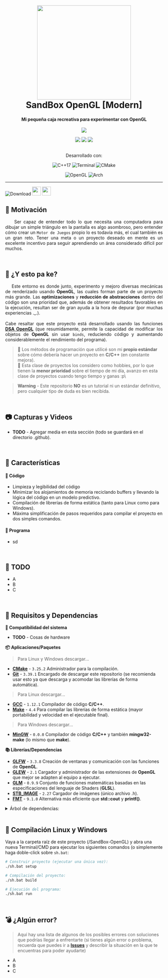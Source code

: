 <!--
=====> ENCABEZADO <=====
-->
<div align="center">
    <h1>
        <img src="https://avatars.githubusercontent.com/u/47906376?v=4" width="300">
        <br>SandBox OpenGL [Modern]
    </h1>
    <h4>Mi pequeña caja recreativa para experimentar con OpenGL</h4>

[![](https://dcbadge.vercel.app/api/server/VA5ENPXWPJ)](https://discord.gg/VA5ENPXWPJ)

[![](https://img.shields.io/github/release/HiperDoo/SandBox-OpenGL?style=for-the-badge&logo=Github&color=blue)](https://github.com/HiperDoo/SandBox-OpenGL/releases)
[![](https://img.shields.io/github/last-commit/HiperDoo/SandBox-OpenGL?style=for-the-badge&logo=Github&color=19A1CA)](https://github.com/HiperDoo/SandBox-OpenGL)
[![](https://img.shields.io/github/stars/HiperDoo/SandBox-OpenGL?style=for-the-badge&logo=Github&color=yellow)](https://github.com/HiperDoo/SandBox-OpenGL/stargazers)
    <br><br><p>Desarrollado con:</p>

![C++17](https://img.shields.io/badge/C++17-%2300599C.svg?style=for-the-badge&logo=c%2B%2B&logoColor=white)
![Terminal](https://img.shields.io/badge/GCC%2012.2.1-%234D4D4D.svg?style=for-the-badge&logo=windows-terminal&logoColor=white)
![CMake](https://img.shields.io/badge/CMake%203.25.2-%23008FBA.svg?style=for-the-badge&logo=cmake&logoColor=white)

![OpenGL](https://img.shields.io/badge/OpenGL%204.5-%23FFFFFF.svg?style=for-the-badge&logo=opengl)
![Arch](https://img.shields.io/badge/Arch%20Linux-1793D1?logo=arch-linux&logoColor=fff&style=for-the-badge)
</div>

<!--
=====> CUERPO <=====
-->

---
![Download](https://img.shields.io/badge/Descargar%20x64-0.0.1-%234ea94b.svg?style=for-the-badge)
<img src="https://github.com/HiperDoo/media/blob/main/icons/w10.png" width="28">
<img src="https://github.com/HiperDoo/media/blob/main/icons/linux.png" width="28">
<br>

## 🌟 Motivación
<p align="justify">
    &nbsp;&nbsp;&nbsp;&nbsp;Ser capaz de entender todo lo que necesita una computadora para dibujar un simple triángulo en la pantalla es algo asombroso, pero entender cómo crear un <code>Motor de Juegos</code> propio lo es todavía más, el cual también es un gran reto. Tener una meta o un proyecto deseado en mente es un excelente incentivo para seguir aprendiendo un área considerado difícil por muchos.
</p>
<br>

## 🧩 ¿Y esto pa ke?
<p align="justify">
    &nbsp;&nbsp;&nbsp;&nbsp;Este entorno es donde junto, experimento y mejoro diversas mecánicas de renderizado usando <strong>OpenGL</strong>, las cuales forman parte de un proyecto más grande. Las <strong>optimizaciones</strong> y <strong>reducción de abstracciones</strong> dentro del código son una prioridad que, además de obtener resultados favorables en la ejecución, resultan ser de gran ayuda a la hora de depurar (por muchas experiencias ._.).
    <br><br>Cabe resaltar que este proyecto está desarrollado usando las funciones <a href="https://www.khronos.org/opengl/wiki/Direct_State_Access#:~:text=Direct%20State%20Access%20(DSA)%20is,all%20parts%20of%20an%20application."><strong>DSA OpenGL</strong></a> (que resumidamente, permite la capacidad de modificar los objetos de <strong>OpenGL</strong> sin usar <code>binds</code>, reduciendo código y aumentando considerablemente el rendimiento del programa).
</p>

> 📌 Los métodos de programación que utilicé son mi **propio estándar** sobre cómo debería hacer un proyecto en **C/C++** (en constante mejora).\
📌 Esta clase de proyectos los considero como hobbies, por lo que tienen la **menor prioridad** sobre el tiempo de mi día, avanzo en esta clase de proyectos cuando tengo tiempo y ganas :p\

> **Warning** - Este repositorio **NO** es un tutorial ni un estándar definitivo, pero cualquier tipo de duda es bien recibida.

<br>

## 📷 Capturas y Videos
* **TODO** - Agregar media en esta sección (todo se guardará en el directorio .github).

<br>

## 🏅 Características
#### 🔶 Código
* Limpieza y legibilidad del código
* Minimizar los alojamientos de memoria reciclando buffers y llevando la lógica del código en un modelo predictivo.
* Compilación de librerías de forma estática (tanto para Linux como para Windows).
* Máxima simplificación de pasos requeridos para compilar el proyecto en dos simples comandos.
#### 🔶 Programa
* sd

<br>

## 📜 TODO
* A
* B
* C

<br>

## 🧰 Requisitos y Dependencias
**🔩 Compatibilidad del sistema**
* **TODO** - Cosas de hardware

**📦 Aplicaciones/Paquetes**
> Para Linux y Windows descargar...
* **[CMake](https://cmake.org/download/)** - `3.25.2` Administrador para la compilación.
* **[Git](https://git-scm.com/downloads)** - `3.39.1` Encargado de descargar este repositorio (se recomienda usar esto ya que descarga y acomodar las librerías de forma automática).
> Para Linux descargar...
* **[GCC](https://www.geeksforgeeks.org/how-to-install-gcc-compiler-on-linux/)** - `1.12.1` Compilador de código **C/C++**.
* **[Make](https://www.geeksforgeeks.org/how-to-install-make-on-ubuntu/)** - `4.4` Para compilar las librerías de forma estática (mayor portabilidad y velocidad en el ejecutable final).
> Para Windows descargar...
* **[MinGW]()** - `0.0.0` Compilador de código **C/C++** y también **mingw32-make** (lo mismo que **make**).

**📚 Librerías/Dependencias**
* **[GLFW](https://github.com/glfw/glfw)** - `3.3.8` Creación de ventanas y comunicación con las funciones de **OpenGL**.
* **[GLEW](https://github.com/Perlmint/glew-cmake/)** - `2.1` Cargador y administrador de las extensiones de **OpenGL** que mejor se adapten al equipo a ejecutar.
* **[GLM](https://github.com/g-truc/glm)** - `0.9.9` Conjunto de funciones matemáticas basadas en las especificaciones del lenguaje de Shaders (**GLSL**).
* **[STB_IMAGE](https://github.com/nothings/stb/blob/master/stb_image.h)** - `2.27` Cargador de imágenes (único archivo .h).
* **[FMT](https://github.com/fmtlib/fmt)** - `9.1.0` Alternativa más eficiente que **std::cout** y **printf()**.

<details>
<summary>Árbol de dependencias:</summary>

> Para que las dependencias (librerías) sean visibles por CMake, es necesario ordenarlas dentro de la carpeta `/SandBox-OpenGL/dep` de la siguiente manera (solamente en caso de **NO** haberse usado `Git`, sino una instalación y descarga completamente manual):
> ```
> $ SandBox-OpenGL
> ├── .github
> ├── dep
> │   ├── fmt
> |   |   ├── include/*.h
> |   |   ├── src/*.cc
> |   |   └── CMakeLists.txt
> │   ├── glew
> |   |   ├── build
> |   |   ├── include/GL/*.h
> |   |   └── src/*.c
> |   ├── glfw
> |   |   ├── include/*.h
> |   |   └── src/*.c & *.h
> |   ├── glm
> |   |   ├── glm
> |   |   |  ├── directorios...
> |   |   |  ├── CMakeLists.txt
> |   |   |  └── /*.hpp
> |   |   └── CMakeLists.txt
> │   └── stb
> |   |   └── stb_image.h
> ├── include
> ├── Release
> ├── src
> ├── .gitignore
> ├── .gitmodules
> ├── CMakeLists.txt
> └── README.md
> ```
</details>

<br>

<!-- REG ADD HKCU\CONSOLE /f /v VirtualTerminalLevel /t REG_DWORD /d 1 -->
## 🔨 Compilación Linux y Windows
 Vaya a la carpeta raíz de este proyecto (/SandBox-OpenGL) y abra una nueva Terminal/CMD para ejecutar los siguientes comandos (o simplemente haga doble-click sobre `sh.bat`:
```bash
# Construir proyecto (ejecutar una única vez):
./sh.bat setup

# Compilación del proyecto:
./sh.bat build

# Ejecución del programa:
./sh.bat run
```
<br>

## 💣 ¿Algún error?
> Aquí hay una lista de algunos de los posibles errores con soluciones que podrías llegar a enfrentarte (si tienes algún error o problema, recuerda que puedes ir a **[Issues](https://github.com/HiperDoo/SandBox-OpenGL/issues)** y describir la situación en la que te encuentras para poder ayudarte)

* A
* B
* C